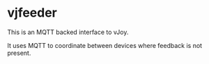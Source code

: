 # vjfeeder

This is an MQTT backed interface to vJoy.

It uses MQTT to coordinate between devices where feedback is not present.
